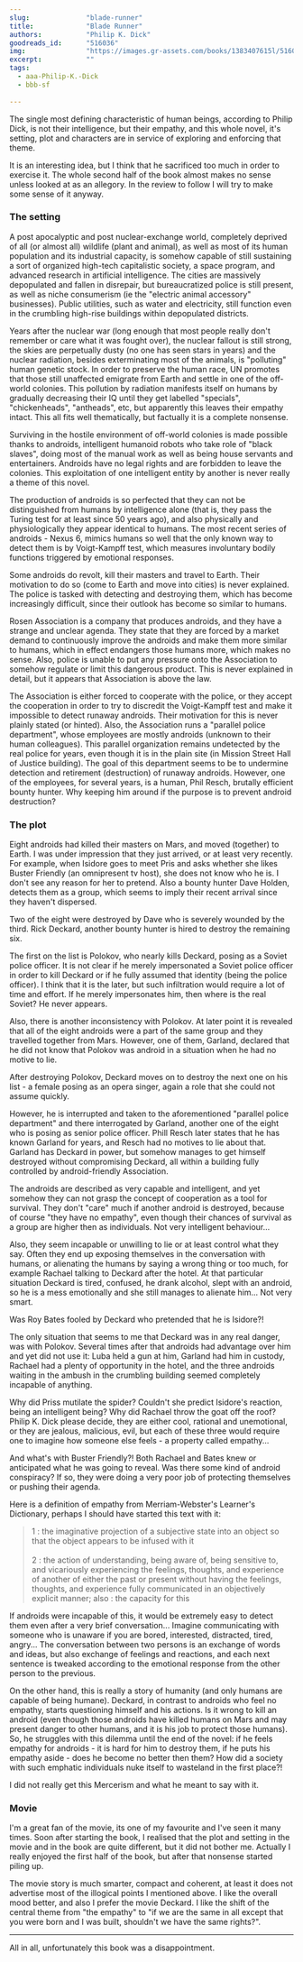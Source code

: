 ```yaml
---
slug:              "blade-runner"
title:             "Blade Runner"
authors:           "Philip K. Dick"
goodreads_id:      "516036"
img:               "https://images.gr-assets.com/books/1383407615l/516036.jpg"
excerpt:           ""
tags:
  - aaa-Philip-K.-Dick
  - bbb-sf
  
---
```


The single most defining characteristic of human beings, according to Philip Dick, is not their intelligence, but their 
empathy, and this whole novel, it's setting, plot and characters are in service of exploring and enforcing that theme.

It is an interesting idea, but I think that he sacrificed too much in order to exercise it. The whole second half of the 
book almost makes no sense unless looked at as an allegory. In the review to follow I will try to make some sense of it anyway.

### The setting

A post apocalyptic and post nuclear-exchange world, completely deprived of all (or almost all) wildlife (plant and 
animal), as well as most of its human population and its industrial capacity, is somehow capable of still sustaining a 
sort of organized high-tech capitalistic society, a space program, and advanced research in artificial intelligence. The 
cities are massively depopulated and fallen in disrepair, but bureaucratized police is still present, as well as niche 
consumerism (ie the "electric animal accessory" businesses). Public utilities, such as water and electricity, still 
function even in the crumbling high-rise buildings within depopulated districts.

Years after the nuclear war (long enough that most people really don't remember or care what it was fought over), the 
nuclear fallout is still strong, the skies are perpetually dusty (no one has seen stars in years) and the nuclear 
radiation, besides exterminating most of the animals, is "polluting" human genetic stock. In order to preserve the human 
race, UN promotes that those still unaffected emigrate from Earth and settle in one of the off-world colonies. This 
pollution by radiation manifests itself on humans by gradually decreasing their IQ until they get labelled "specials", 
"chickenheads", "antheads", etc, but apparently this leaves their empathy intact. This all fits well thematically, but 
factually it is a complete nonsense.

Surviving in the hostile environment of off-world colonies is made possible thanks to androids, intelligent humanoid 
robots who take role of "black slaves", doing most of the manual work as well as being house servants and entertainers. 
Androids have no legal rights and are forbidden to leave the colonies. This exploitation of one intelligent entity by 
another is never really a theme of this novel.

The production of androids is so perfected that they can not be distinguished from humans by intelligence alone (that 
is, they pass the Turing test for at least since 50 years ago), and also physically and physiologically they appear 
identical to humans. The most recent series of androids - Nexus 6, mimics humans so well that the only known way to 
detect them is by Voigt-Kampff test, which measures involuntary bodily functions triggered by emotional responses.

Some androids do revolt, kill their masters and travel to Earth. Their motivation to do so (come to Earth and move into 
cities) is never explained. The police is tasked with detecting and destroying them, which has become increasingly 
difficult, since their outlook has become so similar to humans.

Rosen Association is a company that produces androids, and they have a strange and unclear agenda. They state that they 
are forced by a market demand to continuously improve the androids and make them more similar to humans, which in effect 
endangers those humans more, which makes no sense. Also, police is unable to put any pressure onto the Association to 
somehow regulate or limit this dangerous product. This is never explained in detail, but it appears that Association is 
above the law.

The Association is either forced to cooperate with the police, or they accept the cooperation in order to try to 
discredit the Voigt-Kampff test and make it impossible to detect runaway androids. Their motivation for this is never 
plainly stated (or hinted). Also, the Association runs a "parallel police department", whose employees are mostly 
androids (unknown to their human colleagues). This parallel organization remains undetected by the real police for 
years, even though it is in the plain site (in Mission Street Hall of Justice building). The goal of this department 
seems to be to undermine detection and retirement (destruction) of runaway androids. However, one of the employees, for 
several years, is a human, Phil Resch, brutally efficient bounty hunter. Why keeping him around if the purpose is to 
prevent android destruction?

### The plot

Eight androids had killed their masters on Mars, and moved (together) to Earth. I was under impression that they just 
arrived, or at least very recently. For example, when Isidore goes to meet Pris and asks whether she likes Buster 
Friendly (an omnipresent tv host), she does not know who he is. I don't see any reason for her to pretend. Also a bounty 
hunter Dave Holden, detects them as a group, which seems to imply their recent arrival since they haven't dispersed.

Two of the eight were destroyed by Dave who is severely wounded by the third. Rick Deckard, another bounty hunter is 
hired to destroy the remaining six.

The first on the list is Polokov, who nearly kills Deckard, posing as a Soviet police officer. It is not clear if he 
merely impersonated a Soviet police officer in order to kill Deckard or if he fully assumed that identity (being the 
police officer). I think that it is the later, but such infiltration would require a lot of time and effort. If he merely 
impersonates him, then where is the real Soviet? He never appears.

Also, there is another inconsistency with Polokov. At later point it is revealed that all of the eight androids were a 
part of the same group and they travelled together from Mars. However, one of them, Garland, declared that he did not 
know that Polokov was android in a situation when he had no motive to lie.

After destroying Polokov, Deckard moves on to destroy the next one on his list - a female posing as an opera singer, 
again a role that she could not assume quickly.

However, he is interrupted and taken to the aforementioned "parallel police department" and there interrogated by 
Garland, another one of the eight who is posing as senior police officer. Phill Resch later states that he has known 
Garland for years, and Resch had no motives to lie about that. Garland has Deckard in power, but somehow manages to get 
himself destroyed without compromising Deckard, all within a building fully controlled by android-friendly Association.


The androids are described as very capable and intelligent, and yet somehow they can not grasp the concept of 
cooperation as a tool for survival. They don't "care" much if another android is destroyed, because of course "they have 
no empathy", even though their chances of survival as a group are higher then as individuals. Not very intelligent behaviour...

Also, they seem incapable or unwilling to lie or at least control what they say. Often they end up exposing themselves 
in the conversation with humans, or alienating the humans by saying a wrong thing or too much, for example Rachael 
talking to Deckard after the hotel. At that particular situation Deckard is tired, confused, he drank alcohol, slept with 
an android, so he is a mess emotionally and she still manages to alienate him... Not very smart. 

Was Roy Bates fooled by Deckard who pretended that he is Isidore?!

The only situation that seems to me that Deckard was in any real danger, was with Polokov. Several times after that 
androids had advantage over him and yet did not use it: Luba held a gun at him, Garland had him in custody, Rachael had 
a plenty of opportunity in the hotel, and the three androids waiting in the ambush in the crumbling building seemed 
completely incapable of anything.

Why did Priss mutilate the spider? Couldn't she predict Isidore's reaction, being an intelligent being? Why did Rachael 
throw the goat off the roof? Philip K. Dick please decide, they are either cool, rational and unemotional, or they are 
jealous, malicious, evil, but each of these three would require one to imagine how someone else feels - a property called 
empathy...

And what's with Buster Friendly?! Both Rachael and Bates knew or anticipated what he was going to reveal. Was there some 
kind of android conspiracy? If so, they were doing a very poor job of protecting themselves or pushing their agenda.

Here is a definition of empathy from Merriam-Webster's Learner's Dictionary, perhaps I should have started this text with it:

<blockquote>
1 : the imaginative projection of a subjective state into an object so that the object appears to be infused with it
<br><br>
2 : the action of understanding, being aware of, being sensitive to, and vicariously experiencing the feelings, 
thoughts, and experience of another of either the past or present without having the feelings, thoughts, and experience 
fully communicated in an objectively explicit manner; also : the capacity for this
</blockquote>

If androids were incapable of this, it would be extremely easy to detect them even after a very brief conversation... 
Imagine communicating with someone who is unaware if you are bored, interested, distracted, tired, angry... The 
conversation between two persons is an exchange of words and ideas, but also exchange of feelings and reactions, and 
each next sentence is tweaked according to the emotional response from the other person to the previous.


On the other hand, this is really a story of humanity (and only humans are capable of being humane). Deckard, in contrast 
to androids who feel no empathy, starts questioning himself and his actions. Is it wrong to kill an android (even though 
those androids have killed humans on Mars and may present danger to other humans, and it is his job to protect those 
humans). So, he struggles with this dilemma until the end of the novel: if he feels empathy for androids - it is hard 
for him to destroy them, if he puts his empathy aside - does he become no better then them? How did a society with such 
emphatic individuals nuke itself to wasteland in the first place?!


I did not really get this Mercerism and what he meant to say with it.


### Movie

I'm a great fan of the movie, its one of my favourite and I've seen it many times. Soon after starting the book, I 
realised that the plot and setting in the movie and in the book are quite different, but it did not bother me. Actually 
I really enjoyed the first half of the book, but after that nonsense started piling up.

The movie story is much smarter, compact and coherent, at least it does not advertise most of the illogical points I 
mentioned above. I like the overall mood better, and also I prefer the movie Deckard. I like the shift of the central 
theme from "the empathy" to "if we are the same in all except that you were born and I was built, shouldn't we have the 
same rights?".

---

All in all, unfortunately this book was a disappointment. 